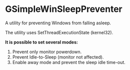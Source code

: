 # GSimpleWinSleepPreventer
A utility for preventing Windows from falling asleep.

The utility uses SetThreadExecutionState (kernel32).

**It is possible to set several modes:**

1. Prevent only monitor powerdown.
2. Prevent Idle-to-Sleep (monitor not affected).
3. Enable away mode and prevent the sleep idle time-out.
